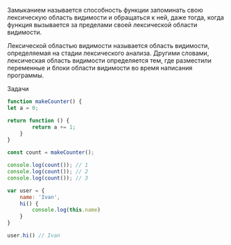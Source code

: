 Замыканием называется способность функции запоминать свою лексическую область видимости и обращаться к ней, даже тогда, когда функция вызывается за пределами своей лексической области видимости.

Лексической областью видимости называется область видимости, определяемая на стадии лексического анализа. Другими словами, лексическая область видимости определяется тем, где разместили переменные и блоки области видимости во время написания программы.

Задачи

```javascript
function makeCounter() {
let a = 0;

return function () {
		return a += 1;
	}
}

const count = makeCounter();

console.log(count()); // 1
console.log(count()); // 2 
console.log(count()); // 3
```

```javascript
var user = {
	name: 'Ivan',
	hi() {
		console.log(this.name)
	}
}

user.hi() // Ivan
```
